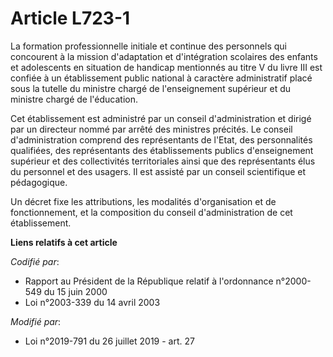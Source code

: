# Article L723-1

La formation professionnelle initiale et continue des personnels qui concourent à la mission d'adaptation et d'intégration
scolaires des enfants et adolescents en situation de handicap mentionnés au titre V du livre III est confiée à un
établissement public national à caractère administratif placé sous la tutelle du ministre chargé de l'enseignement supérieur
et du ministre chargé de l'éducation.

Cet établissement est administré par un conseil d'administration et dirigé par un directeur nommé par arrêté des ministres
précités. Le conseil d'administration comprend des représentants de l'Etat, des personnalités qualifiées, des représentants
des établissements publics d'enseignement supérieur et des collectivités territoriales ainsi que des représentants élus du
personnel et des usagers. Il est assisté par un conseil scientifique et pédagogique.

Un décret fixe les attributions, les modalités d'organisation et de fonctionnement, et la composition du conseil
d'administration de cet établissement.

**Liens relatifs à cet article**

_Codifié par_:

  - Rapport au Président de la République relatif à l'ordonnance n°2000-549 du 15 juin 2000
  - Loi n°2003-339 du 14 avril 2003

_Modifié par_:

  - Loi n°2019-791 du 26 juillet 2019 - art. 27
